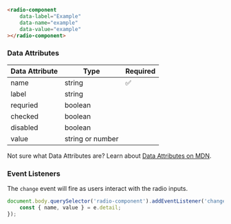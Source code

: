 ```html
<radio-component
    data-label="Example"
    data-name="example"
    data-value="example"
></radio-component>
```

### Data Attributes

| Data Attribute | Type | Required |
| -------------- | ---- | -------- |
| name | string | ✅ |
| label | string | |
| requried | boolean | |
| checked | boolean | |
| disabled | boolean | |
| value | string or number | |

Not sure what Data Attributes are? Learn about [Data Attributes on MDN](https://developer.mozilla.org/en-US/docs/Web/HTML/Global_attributes/data-*).

### Event Listeners

The `change` event will fire as users interact with the radio inputs.

```typescript
document.body.querySelector('radio-component').addEventListener('change', (e) => {
    const { name, value } = e.detail;
});
```
